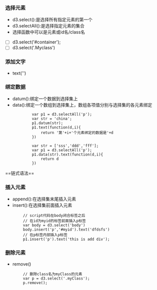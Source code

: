 ### 选择元素
- d3.select():是选择所有指定元素的第一个
- d3.selectAll():是选择指定元素的集合
- 选择函数中可以是元素或id名/class名
- [ ] d3.select('#container');
- [ ] d3.select('.Myclass')
### 添加文字
- text('')
### 绑定数据
- datum():绑定一个数据到选择集上
- data():绑定一个数组到选择集上，数组各项值分别与选择集的各元素绑定

```
            var p1 = d3.selectAll('p');
		 	var str = 'china';	 
		 	p1.datum(str);	 
		 	p1.text(function(d,i){	 	
	 	        return '第'+i+'个元素绑定的数据是'+d
		 	})
		 	
		 	var str = ['sss','ddd','fff'];
			var p1 = d3.selectAll('p');
			p1.data(str).text(function(d,i){
				return d
			})
```
==链式语法==
### 插入元素
- append():在选择集末尾插入元素
- insert():在选择集前面插入元素

```
        // script代码在body闭合标签之后
        // 在id为myid的标签前面插入p标签
        var body = d3.select('body')
		body.insert('p','#myid').text('dfdsfs')
		// 在p标签内部插入p标签
		p1.insert('p').text('this is add div');
```
### 删除元素
- remove()

```
        // 删除class名为myClass的元素
        var p = d3.select('.myClass');
		p.remove();
```